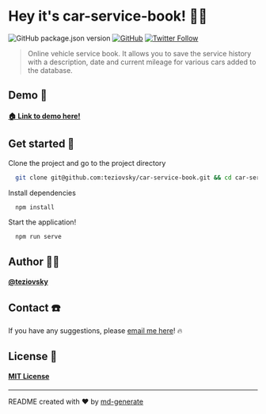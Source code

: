 # Hey it's car-service-book! 🖖🏼

![GitHub package.json version](https://img.shields.io/github/package-json/v/teziovsky/car-service-book) [![GitHub](https://img.shields.io/github/license/teziovsky/car-service-book)](https://choosealicense.com/licenses/mit/) [![Twitter Follow](https://img.shields.io/twitter/follow/teziovsky?style=social)](https://www.twitter.com/teziovsky)

> Online vehicle service book. It allows you to save the service history with a description, date and current mileage for various cars added to the database.

## Demo 👀
#### [🏠 Link to demo here!](https://teziovsky.github.io/car-service-book/)

## Get started 🏁

Clone the project and go to the project directory

```bash
  git clone git@github.com:teziovsky/car-service-book.git && cd car-service-book
```

Install dependencies

```bash
  npm install
```

Start the application!

```bash
  npm run serve
```

## Author 🙎🏼‍

#### [@teziovsky](https://www.github.com/teziovsky)

## Contact ☎️

If you have any suggestions, please [email me here](mailto:jakub.soboczynski@icloud.com)! 🔥

## License 🧾

#### [MIT License](https://choosealicense.com/licenses/mit/)

---

README created with ❤️ by [md-generate](https://www.npmjs.com/package/md-generate)